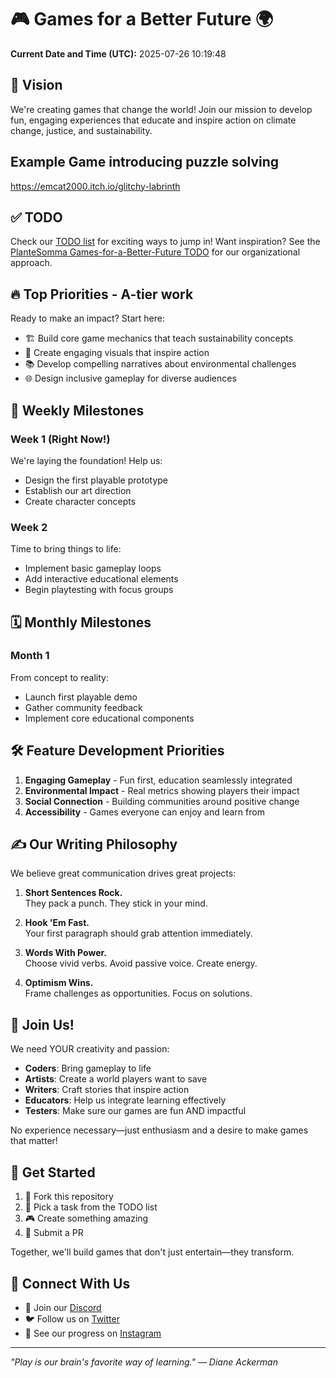 # 🎮 Games for a Better Future 🌍

**Current Date and Time (UTC):** 2025-07-26 10:19:48  


## 🚀 Vision

We're creating games that change the world! Join our mission to develop fun, engaging experiences that educate and inspire action on climate change, justice, and sustainability.

## Example Game introducing puzzle solving

https://emcat2000.itch.io/glitchy-labrinth

## ✅ TODO

Check our [TODO list](TODO.md) for exciting ways to jump in! Want inspiration? See the [PlanteSomma Games-for-a-Better-Future TODO](https://github.com/PlanteSomma/Games-for-a-Better-Future/blob/main/TODO.md) for our organizational approach.

## 🔥 Top Priorities - A-tier work

Ready to make an impact? Start here:
- 🏗️ Build core game mechanics that teach sustainability concepts
- 🎨 Create engaging visuals that inspire action
- 📚 Develop compelling narratives about environmental challenges
- 🌐 Design inclusive gameplay for diverse audiences

## 📅 Weekly Milestones

### Week 1 (Right Now!)
We're laying the foundation! Help us:
- Design the first playable prototype
- Establish our art direction
- Create character concepts

### Week 2
Time to bring things to life:
- Implement basic gameplay loops
- Add interactive educational elements
- Begin playtesting with focus groups

## 🗓️ Monthly Milestones

### Month 1
From concept to reality:
- Launch first playable demo
- Gather community feedback
- Implement core educational components

## 🛠️ Feature Development Priorities

1. **Engaging Gameplay** - Fun first, education seamlessly integrated
2. **Environmental Impact** - Real metrics showing players their impact
3. **Social Connection** - Building communities around positive change
4. **Accessibility** - Games everyone can enjoy and learn from

## ✍️ Our Writing Philosophy

We believe great communication drives great projects:

1. **Short Sentences Rock.**  
   They pack a punch. They stick in your mind.

2. **Hook 'Em Fast.**  
   Your first paragraph should grab attention immediately.

3. **Words With Power.**  
   Choose vivid verbs. Avoid passive voice. Create energy.

4. **Optimism Wins.**  
   Frame challenges as opportunities. Focus on solutions.

## 🤝 Join Us!

We need YOUR creativity and passion:

- **Coders**: Bring gameplay to life
- **Artists**: Create a world players want to save
- **Writers**: Craft stories that inspire action
- **Educators**: Help us integrate learning effectively
- **Testers**: Make sure our games are fun AND impactful

No experience necessary—just enthusiasm and a desire to make games that matter!

## 🌈 Get Started

1. 🍴 Fork this repository
2. 🌱 Pick a task from the TODO list
3. 🎮 Create something amazing
4. 🔄 Submit a PR

Together, we'll build games that don't just entertain—they transform.

## 📢 Connect With Us

- 💬 Join our [Discord](https://discord.gg/example)
- 🐦 Follow us on [Twitter](https://twitter.com/example)
- 📸 See our progress on [Instagram](https://instagram.com/example)

---

*"Play is our brain's favorite way of learning." — Diane Ackerman*
